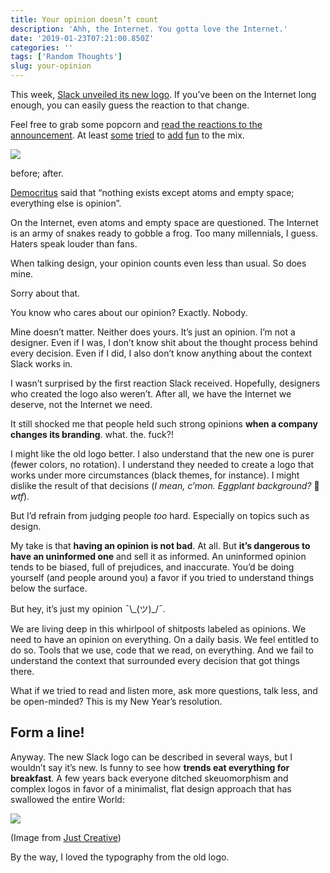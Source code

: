 ```yaml
---
title: Your opinion doesn’t count
description: 'Ahh, the Internet. You gotta love the Internet.'
date: '2019-01-23T07:21:00.850Z'
categories: ''
tags: ['Random Thoughts']
slug: your-opinion
---
```


This week, [Slack unveiled its new logo](https://slackhq.com/say-hello-new-logo). If you’ve been on the Internet long enough, you can easily guess the reaction to that change.

Feel free to grab some popcorn and [read the reactions to the announcement](https://twitter.com/SlackHQ/status/1085609385542459393). At least [some](https://twitter.com/DesignByKyle/status/1085664903640305664) [tried](https://twitter.com/chrisgrande/status/1085633797830443008) to [add](https://twitter.com/HeyHeyESJ/status/1085613709286764544) [fun](https://twitter.com/heydonworks/status/1085822722926673920) to the mix.

![](https://cdn-images-1.medium.com/max/1200/1*lCfnh9x3_71Gqdz4vnaTgw.png)

before; after.

[Democritus](https://www.britannica.com/biography/Democritus) said that “nothing exists except atoms and empty space; everything else is opinion”.

On the Internet, even atoms and empty space are questioned. The Internet is an army of snakes ready to gobble a frog. Too many millennials, I guess. Haters speak louder than fans.

When talking design, your opinion counts even less than usual. So does mine.

Sorry about that.

You know who cares about our opinion? Exactly. Nobody.

Mine doesn’t matter. Neither does yours. It’s just an opinion. I’m not a designer. Even if I was, I don’t know shit about the thought process behind every decision. Even if I did, I also don’t know anything about the context Slack works in.

I wasn’t surprised by the first reaction Slack received. Hopefully, designers who created the logo also weren’t. After all, we have the Internet we deserve, not the Internet we need.

It still shocked me that people held such strong opinions **when a company changes its branding**. what. the. fuck?!

I might like the old logo better. I also understand that the new one is purer (fewer colors, no rotation). I understand they needed to create a logo that works under more circumstances (black themes, for instance). I might dislike the result of that decisions (_I mean, c’mon. Eggplant background?_ 🍆 _wtf_).

But I’d refrain from judging people _too_ hard. Especially on topics such as design.

My take is that **having an opinion is not bad**. At all. But **it’s dangerous to have an uninformed one** and sell it as informed. An uninformed opinion tends to be biased, full of prejudices, and inaccurate. You’d be doing yourself (and people around you) a favor if you tried to understand things below the surface.

But hey, it’s just my opinion ¯\\\_(ツ)\_/¯.

We are living deep in this whirlpool of shitposts labeled as opinions. We need to have an opinion on everything. On a daily basis. We feel entitled to do so. Tools that we use, code that we read, on everything. And we fail to understand the context that surrounded every decision that got things there.

What if we tried to read and listen more, ask more questions, talk less, and be open-minded? This is my New Year’s resolution.

## Form a line!

Anyway. The new Slack logo can be described in several ways, but I wouldn’t say it’s new. Is funny to see how **trends eat everything for breakfast**. A few years back everyone ditched skeuomorphism and complex logos in favor of a minimalist, flat design approach that has swallowed the entire World:

![](https://cdn-images-1.medium.com/max/1200/0*QvabZQqgak4_h1ig.jpg)

(Image from [Just Creative](https://justcreative.com/2018/12/18/logo-design-branding-trends-2019/))

By the way, I loved the typography from the old logo.
